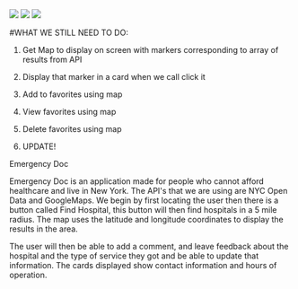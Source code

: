 
<img src="https://github.com/rikkirabz/EMERGENCY-DOC/blob/master/PROJECT%203%20-%20HOME.png" />

<img src="https://github.com/rikkirabz/EMERGENCY-DOC/blob/master/PROJECT%203%20VIEW%20ALL.png" />

<img src="https://github.com/rikkirabz/EMERGENCY-DOC/blob/master/PROJECT%203%20VIEW%20FAV.png" />




#WHAT WE STILL NEED TO DO:
1) Get Map to display on screen with markers corresponding to array of results from API

2) Display that marker in a card when we call click it

3) Add to favorites using map

4) View favorites using map

5) Delete favorites using map

6) UPDATE!


Emergency Doc

Emergency Doc is an application made for people who cannot afford healthcare and live in New York. The API's that we are using are NYC Open Data and GoogleMaps. We begin by first locating the user then there is a button called Find Hospital, this button will then find hospitals in a 5 mile radius. The map uses the latitude and longitude coordinates to display the results in the area.

The user will then be able to add a comment, and leave feedback about the hospital and the type of service they got and be able to update that information. The cards displayed show contact information and hours of operation.
